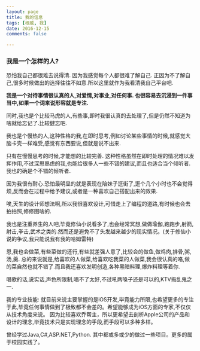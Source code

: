 ```yaml
---
layout: page
title: 我的信息
tags: [根威, 我]
date: 2016-12-15
comments: false

---
```


### 我是一个怎样的人?
恐怕我自己都很难去说得清. 因为我感觉每个人都很难了解自己. 正因为不了解自己,很多时候做出的选择往往不如意.所以这里就作为我看清我自己平台吧.

**我是一个对待事情很认真的人,对爱情,对事业,对任何事.
也很容易去沉浸到一件事当中,如果一个词来说形容就是专注.**

同时,我也是个比较马虎的人,有些事,即时我很认真的去处理了,但是仍然不知道为啥就给忘记了.比较健忘吧.

我也是个慢热的人,这种性格的我,在即时思考,例如讨论某些事情的时候,就感觉大脑卡壳一样难受,感觉有东西要说,但就是说不出来.

只有在慢慢思考的时候,才能想的比较完善. 这种性格虽然在即时处理的情况难以发挥作用,不过深思熟虑的我,也能给很多人一些不错的建议,而且也适合当个倾听者.我也的确是个不错的倾听者.

因为我很有耐心.恐怕最明显的就是表现在陪妹子逛街了,逛个几个小时也不会觉得烦,反而会在过程中给予建议,或者是一种喜欢自己搭配出来的效果.

唉,天生的设计师想法啊,所以我很喜欢设计,可惜走上了编程的道路,有时候也会去拍拍照,修修图啥的.

我也是注重养生的人吧,毕竟修仙小说看多了,也会经常冥想,做做瑜伽,跑跑步,射箭,射击,拳击,武术之类的.然而还是避免不了头发越来越少的现实情况。(关于修仙小说的争议,我只能说我有我的哈姆雷特)

恩,我也会做菜,有些菜做的还行,有些就差强人意了,比较会的做鱼,做鸡肉,排骨,粥,汤,羹. 总的来说就是,给喜欢的人做菜,给喜欢吃我菜的人做菜,我会很认真的咯,做的菜自然也就不错了.而且我还喜欢发明创造,各种黑暗料理,爆炸料理等着你.

唱歌的话,说实话,声色所限制,唱不了太好,不过吼两嗓子还是可以的,KTV捣乱鬼之一.


我的专业技能:
   就目前来说主要掌握的是iOS开发,毕竟能力所限,也希望更多的专注于此,毕竟任何事情做到了极致都不会差的。希望能够成为iOS方面的专家,不仅仅从技术角度来说。
   因为比较喜欢乔帮主，所以更希望去剖析Apple公司的产品和设计的理念,毕竟技术只是实现理念的手段,而手段可以多种多样。

曾经学过Java,C#,ASP.NET,Python.
其中都或多或少的做过一些项目。更多的属于校园实践了。







